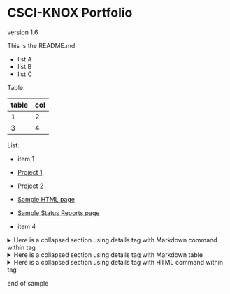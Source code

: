 # CSCI-KNOX Portfolio 
version 1.6


This is the README.md

- list A
- list B
- list C

Table:

| table | col | 
| ------|-----|
|1|2|
|3|4|

List: 

* item 1
* [Project 1](Project-1.md)
* [Project 2](Project-2.md)
* [Sample HTML page](sample.html)
* [Sample Status Reports page](status_reports.html)

* item 4

<details>
  <summary> Here is a collapsed section using details tag with Markdown command within tag</summary>
  
* item 1
* [Project 1](Project-1.md)
* [Project 2](Project-2.md)
* item 4
  
</details>

<details>
  <summary> Here is a collapsed section using details tag with Markdown table</summary>
  
Table:

| table | col | 
| ------|-----|
|9|8|
|7|6|

  
</details>
  
<details>
  <summary> Here is a collapsed section using details tag with HTML command within tag</summary>
  
   <ul>
     <li> item 1</li>
     <li> <a href="Project-1.md">Project 1</a></li>
     <li> <a href="Project-2.md">Project 2</a></li>
     <li> <a href="Project.md">Project</a></li>
     <li> item 4 </li>
   </ul>
</details>
  
end of sample
